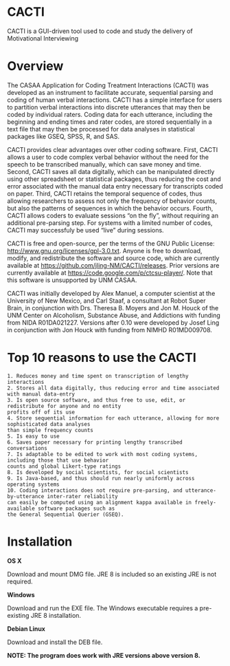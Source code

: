 # CACTI
CACTI is a GUI-driven tool used to code and study the delivery of Motivational Interviewing


# Overview
The CASAA Application for Coding Treatment Interactions (CACTI) was developed as an instrument to facilitate accurate, sequential parsing and coding of human verbal interactions. CACTI has a simple interface for users to partition verbal interactions into discrete utterances that may then be coded by individual raters.  Coding data for each utterance, including the beginning and ending times and rater codes, are stored sequentially in a text file that may then be processed for data analyses in statistical packages like GSEQ, SPSS, R, and SAS.

CACTI provides clear advantages over other coding software. First, CACTI allows a user to code complex verbal behavior without the need for the speech to be transcribed manually, which can save money and time. Second, CACTI saves all data digitally, which can be manipulated directly using other spreadsheet or statistical packages, thus reducing the cost and error associated with the manual data entry necessary for transcripts coded on paper. Third, CACTI retains the temporal sequence of codes, thus allowing researchers to assess not only the frequency of behavior counts, but also the patterns of sequences in which the behavior occurs.  Fourth, CACTI allows coders to evaluate sessions “on the fly”, without requiring an additional pre-parsing step. For systems with a limited number of codes, CACTI may successfuly be used “live” during sessions.

CACTI is free and open-source, per the terms of the GNU Public License: http://www.gnu.org/licenses/gpl-3.0.txt.  Anyone is free to download, modify, and redistribute the software and source code, which are currently available at https://github.com/jling-NM/CACTI/releases. Prior versions are currently available at https://code.google.com/p/ctcsu-player/.  Note that this software is unsupported by UNM CASAA.

CACTI was initially developed by Alex Manuel, a computer scientist at the University of New Mexico, and Carl Staaf, a consultant at Robot Super Brain, in conjunction with Drs. Theresa B. Moyers and Jon M. Houck of the UNM Center on Alcoholism, Substance Abuse, and Addictions with funding from NIDA R01DA021227.  Versions after 0.10 were developed by Josef Ling in conjunction with Jon Houck with funding from NIMHD R01MD009708.


# Top 10 reasons to use the CACTI
    1. Reduces money and time spent on transcription of lengthy interactions
    2. Stores all data digitally, thus reducing error and time associated with manual data-entry
    3. Is open source software, and thus free to use, edit, or redistribute for anyone and no entity 
    profits off of its use
    4. Store sequential information for each utterance, allowing for more sophisticated data analyses 
    than simple frequency counts
    5. Is easy to use
    6. Saves paper necessary for printing lengthy transcribed conversations
    7. Is adaptable to be edited to work with most coding systems, including those that use behavior 
    counts and global Likert-type ratings
    8. Is developed by social scientists, for social scientists
    9. Is Java-based, and thus should run nearly uniformly across operating systems
    10. Coding interactions does not require pre-parsing, and utterance-by-utterance inter-rater reliability 
    can easily be computed using an alignment kappa available in freely-available software packages such as 
    the General Sequential Querier (GSEQ).



# Installation

<b>OS X</b>

Download and mount DMG file. JRE 8 is included so an existing JRE is not required.


<b>Windows</b>

Download and run the EXE file. The Windows executable requires a pre-existing JRE 8 installation.


<b>Debian Linux</b>

Download and install the DEB file. 


<b>NOTE: The program does work with JRE versions above version 8.</b>

